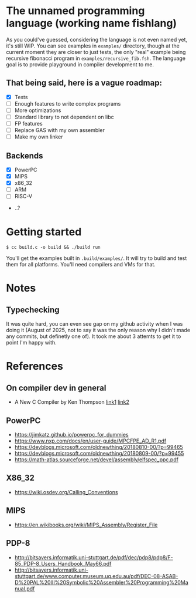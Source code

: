 # The unnamed programming language (working name fishlang)
As you could've guessed, considering the language is not even named yet, it's
still WIP. You can see examples in `examples/` directory, though at the current
moment they are closer to just tests, the only "real" example being recursive fibonacci
program in `examples/recursive_fib.fsh`. The language goal is to provide playground in
compiler development to me. <br>
## That being said, here is a vague roadmap:
- [x] Tests
- [ ] Enough features to write complex programs
- [ ] More optimizations
- [ ] Standard library to not dependent on libc
- [ ] FP features
- [ ] Replace GAS with my own assembler
- [ ] Make my own linker
## Backends
- [x] PowerPC
- [x] MIPS
- [x] x86_32
- [ ] ARM
- [ ] RISC-V
- ..?
# Getting started
```shell
$ cc build.c -o build && ./build run
```
You'll get the examples built in `.build/examples/`. It will try to build and test them for all platforms. You'll need compilers and VMs for that.

# Notes
## Typechecking
It was quite hard, you can even see gap on my github activity when I was doing it
(August of 2025, not to say it was the only reason why I didn't made any commits, but definetly one of).
It took me about 3 attemts to get it to point I'm happy with.

# References
## On compiler dev in general
- A New C Compiler by Ken Thompson [link1](https://c9x.me/compile/bib/new-c.pdf) [link2](https://doc.cat-v.org/bell_labs/new_c_compilers/new_c_compiler.pdf)
## PowerPC
- https://jimkatz.github.io/powerpc_for_dummies
- https://www.nxp.com/docs/en/user-guide/MPCFPE_AD_R1.pdf
- https://devblogs.microsoft.com/oldnewthing/20180810-00/?p=99465
- https://devblogs.microsoft.com/oldnewthing/20180809-00/?p=99455
- https://math-atlas.sourceforge.net/devel/assembly/elfspec_ppc.pdf
## X86_32
- https://wiki.osdev.org/Calling_Conventions
## MIPS
- https://en.wikibooks.org/wiki/MIPS_Assembly/Register_File
## PDP-8
- http://bitsavers.informatik.uni-stuttgart.de/pdf/dec/pdp8/pdp8/F-85_PDP-8_Users_Handbook_May66.pdf
- http://bitsavers.informatik.uni-stuttgart.de/www.computer.museum.uq.edu.au/pdf/DEC-08-ASAB-D%20PAL%20III%20Symbolic%20Assembler%20Programming%20Manual.pdf

